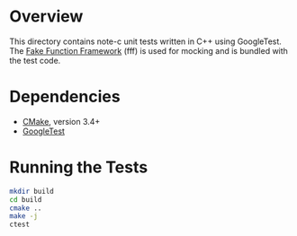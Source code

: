 # Overview

This directory contains note-c unit tests written in C++ using GoogleTest. The
[Fake Function Framework](https://github.com/meekrosoft/fff) (fff) is used for
mocking and is bundled with the test code.

# Dependencies

- [CMake](https://cmake.org/install), version 3.4+
- [GoogleTest](https://github.com/google/googletest/tree/main/googletest)

# Running the Tests

```sh
mkdir build
cd build
cmake ..
make -j
ctest
```
